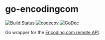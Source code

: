 # go-encodingcom

[![Build Status](https://travis-ci.com/video-dev/go-encodingcom.svg?branch=master)](https://travis-ci.org/video-dev/go-encodingcom)
[![codecov](https://codecov.io/gh/video-dev/go-encodingcom/branch/master/graph/badge.svg)](https://codecov.io/gh/video-dev/go-encodingcom)
[![GoDoc](https://img.shields.io/badge/api-Godoc-blue.svg?style=flat-square)](https://godoc.org/github.com/video-dev/go-encodingcom)

Go wrapper for the [Encoding.com remote API](https://api.encoding.com/reference/).
